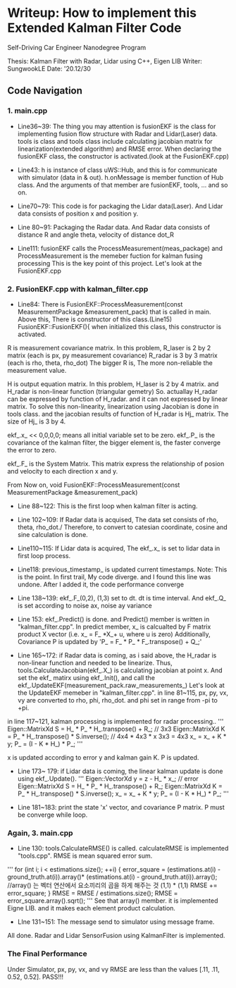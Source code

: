 # Writeup: How to implement this Extended Kalman Filter Code
Self-Driving Car Engineer Nanodegree Program

Thesis: Kalman Filter with Radar, Lidar using C++, Eigen LIB
Writer: SungwookLE
Date: '20.12/30

## Code Navigation

### 1. main.cpp
- Line36~39:
The thing you may attention is fusionEKF is the class for implementing fusion flow structure with Radar and Lidar(Laser) data.
tools is class and tools class include calculating jacobian matrix for linearization(extended algorithm) and RMSE error.
When declaring the fusionEKF class, the constructor is activated.(look at the FusionEKF.cpp)

- Line43: 
h is instance of class uWS::Hub, and this is for communicate with simulator (data in & out).
h.onMessage is member function of Hub class. And the arguments of that member are fusionEKF, tools, ... and so on.

- Line70~79:
This code is for packaging the Lidar data(Laser). And Lidar data consists of position x and position y.

- Line 80~91:
Packaging the Radar data. And Radar data consists of distance R and angle theta, velocity of distance dot_R

- Line111:
fusionEKF calls the ProcessMeasurement(meas_package) and ProcessMeasurement is the memeber fuction for kalman fusing processing
This is the key point of this project. Let's look at the FusionEKF.cpp

### 2. FusionEKF.cpp with kalman_filter.cpp
- Line84:
There is FusionEKF::ProcessMeasurement(const MeasurementPackage &measurement_pack) that is called in main.
Above this, There is constructor of this class.(Line15)
FusionEKF::FusionEKF(){
when initialized this class, this constructor is activated.

R is measurement covariance matrix. In this problem, R_laser is 2 by 2 matrix (each is px, py measurement covariance)
R_radar is 3 by 3 matrix (each is rho, theta, rho_dot)
The bigger R is, The more non-reliable the measurement value.

H is output equation matrix. In this problem, H_laser is 2 by 4 matrix. and H_radar is non-linear function (triangular gemetry)
So. actuallay H_radar can be expressed by function of H_radar. and it can not expressed by linear matrix. 
To solve this non-linearity, linearization using Jacobian is done in tools class. and the jacobian results of function of H_radar is Hj_ matrix.
The size of Hj_ is 3 by 4.

ekf_.x_ << 0,0,0,0; means all initial variable set to be zero.
ekf_.P_ is the covariance of the kalman filter, the bigger element is, the faster converge the error to zero.

ekf_.F_ is the System Matrix.
This matrix express the relationship of posion and velocity to each direction x and y.

From Now on,
void FusionEKF::ProcessMeasurement(const MeasurementPackage &measurement_pack)
- Line 88~122:
This is the first loop when kalman filter is acting.
- Line 102~109:
If Radar data is acquised, The data set consists of rho, theta, rho_dot./
Therefore, to convert to catesian coordinate, cosine and sine calculation is done.

- Line110~115:
If Lidar data is acquired, The ekf_.x_ is set to lidar data in first loop process.

- Line118: 
previous_timestamp_ is updated current timestamps.
Note: This is the point. In first trail, My code diverge. and I found this line was undone. After I added it, the code performance converge

- Line 138~139:
ekf_.F_(0,2), (1,3) set to dt. dt is time interval.
And ekf_.Q_ is set according to noise ax, noise ay variance

- Line 153:
ekf_.Predict() is done. and Predict() member is written in "kalman_filter.cpp".
In predict member, x_ is calcualted by F matrix product X vector (i.e. x_ = F_ *X_+ u, where u is zero)
Additionally, Covariance P is updated by 'P_ = F_ * P_ * F_.transpose() + Q_;'

- Line 165~172:
if Radar data is coming, as i said above, the H_radar is non-linear function and needed to be linearize.
Thus, tools.CalculateJacobian(ekf_.X_) is calculating jacobian at point x.
And set the ekf_ matirx using ekf_.Init(), and call the ekf_.UpdateEKF(measurement_pack.raw_measurements_)
Let's look at the UpdateEKF memeber in "kalman_filter.cpp".
in line 81~115, px, py, vx, vy are converted to rho, phi, rho_dot.
and phi set in range from -pi to +pi.

in line 117~121, kalman processing is implemented for radar processing..
'''
	Eigen::MatrixXd S = H_ * P_ * H_.transpose() + R_; // 3x3
	Eigen::MatrixXd K = P_ * H_.transpose() * S.inverse(); // 4x4 * 4x3 * x 3x3 = 4x3
	x_ = x_ + K * y;
	P_ = (I - K * H_) * P_;
'''

x is updated according to error y and kalman gain K.
P is updated.

- Line 173~ 179:
if Lidar data is coming, the linear kalman update is done using ekf_.Update().
'''
	Eigen::VectorXd y = z - H_ * x_; // error
	Eigen::MatrixXd S = H_ * P_ * H_.transpose() + R_;
	Eigen::MatrixXd K = P_ * H_.transpose() * S.inverse();
	x_ = x_ + K * y;
	P_ = (I - K * H_) * P_;
'''

- Line 181~183:
print the state 'x' vector, and covariance P matrix.
P must be converge while loop.

### Again, 3. main.cpp
- Line 130: tools.CalculateRMSE() is called.
calculateRMSE is implemented "tools.cpp".
RMSE is mean squared error sum.

'''
	for (int i; i < estimations.size(); ++i)
    {
       error_square = (estimations.at(i) - ground_truth.at(i)).array()* (estimations.at(i) - ground_truth.at(i)).array(); //array() 는 벡터 연산에서 요소끼리의 곱을 하게 해주는 것 (1,1) * (1,1)
       RMSE += error_square;
    }
    RMSE = RMSE / estimations.size();
    RMSE = error_square.array().sqrt();
'''
See that array() member. it is implemented Eigne LIB. and it makes each element product calculation.

- LIne 131~151:
The message send to simulator using message frame.

All done.
Radar and Lidar SensorFusion using KalmanFilter is implemented.

### The Final Performance 
Under Simulator, px, py, vx, and vy RMSE are less than the values [.11, .11, 0.52, 0.52].
PASS!!!
